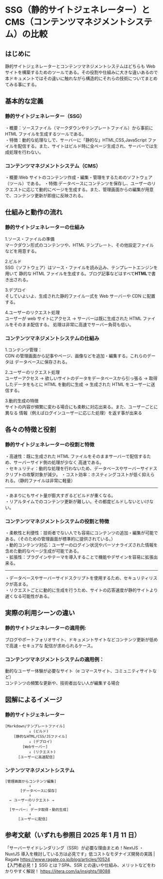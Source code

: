 # SSG（静的サイトジェネレーター）と CMS（コンテンツマネジメントシステム）の比較

## はじめに

静的サイトジェネレーターとコンテンツマネジメントシステムはどちらも Web サイトを構築するためのツールである。その役割や仕組みに大きな違いあるので本ドキュメントではその違いに触れながら構造的にそれらの技術についてまとめてみる事にする。

## 基本的な定義

### 静的サイトジェネレーター（SSG）

・概要：ソースファイル（マークダウンやテンプレートファイル）から事前に HTML ファイルを生成するツールである。  
・特徴：動的な処理なしで、サーバーに「静的な」HTML,CSS,JavaScript ファイルを配信する。また、サイトはビルド時に全ページ生成され、サーバーでは生成処理を行わない。

### コンテンツマネジメントシステム（CMS）

・概要:Web サイトのコンテンツ作成・編集・管理をするためのソフトウェア（ツール）である。
・特徴:データベースにコンテンツを保存し、ユーザーのリクエストに応じて動的にページを生成する。また、管理画面からの編集が用意で、コンテンツ更新が即座に反映される。

## 仕組みと動作の流れ

### 静的サイトジェネレーターの仕組み

1.ソース・ファイルの準備  
マークダウン形式のコンテンツや、HTML テンプレート、その他設定ファイルなどを用意する。

2.ビルド  
SSG（ソフトウェア）はソース・ファイルを読み込み、テンプレートエンジンを用いて
静的な HTML ファイルを生成する。ブログ記事などはすべて**HTML**で書き出される。

3.デプロイ  
そしていよいよ、生成された静的ファイル一式を Web サーバーや CDN に配置する。

4.ユーザーのリクエスト処理  
ユーザーが web サイトにアクセス → サーバーは既に生成された HTML ファイルをそのまま配信する。
処理は非常に高速でサーバー負荷も低い。

### コンテンツマネジメントシステムの仕組み

1.コンテンツ管理：  
CDN の管理画面から記事やページ、画像などを追加・編集する。これらのデータは
データベースに保存される。

2.ユーザーのリクエスト処理  
ユーザーアクセス → 欲しいサイトのデータをデータベースから引っ張る → 取得したデータをもとに HTML を動的に生成 → 生成された HTML をユーザーに送信する。

3.動的生成の特徴  
サイトの内容が頻繁に変わる場合にも柔軟に対応出来る。また、ユーザーごとに異なる
情報（例えばログインユーザーに応じた処理）を返す事が出来る

## 各々の特徴と役割

### 静的サイトジェネレーターの役割と特徴

・高速性：既に生成された HTML ファイルをそのままサーバーで配信するため、サーバーサイド側の処理が少なく
高速である。  
・セキュリティ：動的な処理を行わないため、データベースやサーバーサイドスクリプトの攻撃対象が減少。
・コスト効率：ホスティングコストが低く抑えられる。（静的ファイルは非常に軽量）

---

・あまりにもサイト量が膨大すぎるどビルドが重くなる。  
・リアルタイムでのコンテンツ更新が難しい。その都度ビルドしないといけない。

### コンテンツマネジメントシステムの役割と特徴

・柔軟性と利便性：技術者でない人でも容易にコンテンツの追加・編集が可能である。（そのための管理画面が標準的に提供されている。）  
・動的コンテンツ対応：ユーザーのログイン状況やパーソナライズされた情報を含めた動的なページ生成が可能である。  
・拡張性：プラグインやテーマを導入することで機能やデザインを容易に拡張出来る。

---

・データベースやサーバーサイドスクリプトを使用するため、セキュリティリスクが高まる。  
・リクエストごとに動的に生成を行うため、サイトの応答速度が静的サイトより遅くなる可能性がある。

## 実際の利用シーンの違い

### 静的サイトジェネレーターの適用例:

ブログやポートフォリオサイト、ドキュメントサイトなどコンテンツ更新が低めで高速・セキュアな
配信が求められるケース。

### コンテンツマネジメントシステムの適用例：

動的なユーザー体験が必要なサイト（e コマースサイト、コミュニティサイトなど）  
コンテンツの頻繁な更新や、技術者出ない人が編集する場合

## 図解によるイメージ

### 静的サイトジェネレーター

```
[Markdown/テンプレートファイル]
           ↓ (ビルド)
    [静的なHTML/CSS/JSファイル]
           ↓ (デプロイ)
        [Webサーバー]
           ↓ (リクエスト)
      [ユーザーに高速配信]
```

### ンテンツマネジメントシステム

```
[管理画面からコンテンツ編集]
           ↓
       [データベースに保存]
           ↓
  ← ユーザーのリクエスト →
           ↓
  [サーバー: データ取得・動的生成]
           ↓
      [ユーザーに配信]

```

###

## 参考文献（いずれも参照日 2025 年 1 月 11 日）

「サーバーサイドレンダリング（SSR）が必要な理由まとめ！NextJS ・ NuxtJS 導入を検討している方は必見です」低コストなモダナイズ開発の実践 | Ragate
https://www.ragate.co.jp/blog/articles/10524  
【入門者必見！】SSG とは？SPA、SSR との違いや仕組み、メリットなどをわかりやすく解説！
https://jitera.com/ja/insights/18088
